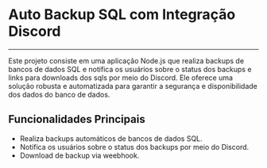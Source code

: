 # Auto Backup SQL com Integração Discord

---
Este projeto consiste em uma aplicação Node.js que realiza backups de bancos de dados SQL e notifica os usuários sobre o status dos backups e links para downloads dos sqls por meio do Discord. Ele oferece uma solução robusta e automatizada para garantir a segurança e disponibilidade dos dados do banco de dados.

## Funcionalidades Principais

- Realiza backups automáticos de bancos de dados SQL.
- Notifica os usuários sobre o status dos backups por meio do Discord.
- Download de backup via weebhook.


